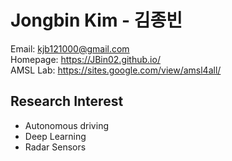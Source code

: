 # Jongbin Kim - 김종빈

Email: kjb121000@gmail.com             
Homepage: https://JBin02.github.io/             
AMSL Lab: https://sites.google.com/view/amsl4all/

## Research Interest

- Autonomous driving
- Deep Learning    
- Radar Sensors
